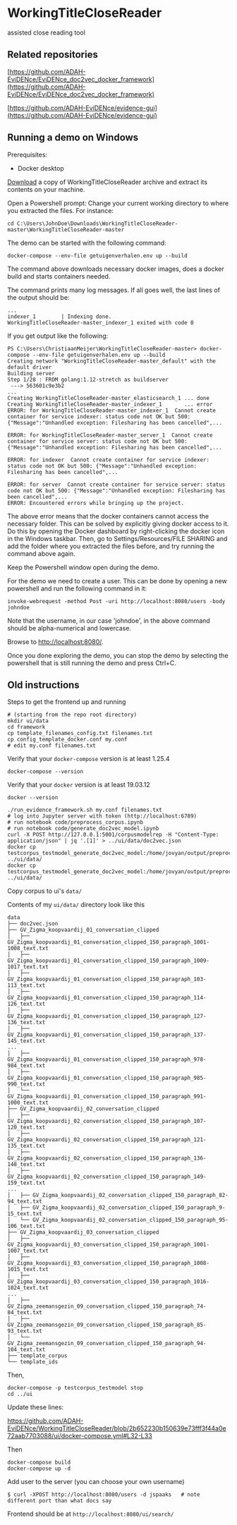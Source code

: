 # WorkingTitleCloseReader
assisted close reading tool  


## Related repositories

[https://github.com/ADAH-EviDENce/EviDENce_doc2vec_docker_framework](https://github.com/ADAH-EviDENce/EviDENce_doc2vec_docker_framework)

[https://github.com/ADAH-EviDENce/evidence-gui](https://github.com/ADAH-EviDENce/evidence-gui)

## Running a demo on Windows

Prerequisites:
- Docker desktop

[Download](https://github.com/ADAH-EviDENce/WorkingTitleCloseReader/archive/master.zip) a copy of WorkingTitleCloseReader archive and extract its contents on your machine.

Open a Powershell prompt:
Change your current working directory to where you extracted the files. For instance:

```shell
cd C:\Users\JohnDoe\Downloads\WorkingTitleCloseReader-master\WorkingTitleCloseReader-master
```

The demo can be started with the following command:

```shell
docker-compose --env-file getuigenverhalen.env up --build
```

The command above downloads necessary docker images, does a docker build and starts containers needed. 

The command prints many log messages. If all goes well, the last lines of the output should be:
```
...
indexer_1        | Indexing done.
WorkingTitleCloseReader-master_indexer_1 exited with code 0
```

If you get output like the following:
```
PS C:\Users\ChristiaanMeijer\WorkingTitleCloseReader-master> docker-compose --env-file getuigenverhalen.env up --build
Creating network "WorkingTitleCloseReader-master_default" with the default driver
Building server
Step 1/28 : FROM golang:1.12-stretch as buildserver
 ---> 563601c9e3b2
...
Creating WorkingTitleCloseReader-master_elasticsearch_1 ... done                                                                               Creating WorkingTitleCloseReader-master_indexer_1       ... error
ERROR: for WorkingTitleCloseReader-master_indexer_1  Cannot create container for service indexer: status code not OK but 500: {"Message":"Unhandled exception: Filesharing has been cancelled",...

ERROR: for WorkingTitleCloseReader-master_server_1  Cannot create container for service server: status code not OK but 500: {"Message":"Unhandled exception: Filesharing has been cancelled",...

ERROR: for indexer  Cannot create container for service indexer: status code not OK but 500: {"Message":"Unhandled exception: Filesharing has been cancelled",...

ERROR: for server  Cannot create container for service server: status code not OK but 500: {"Message":"Unhandled exception: Filesharing has been cancelled",...
ERROR: Encountered errors while bringing up the project.
```

The above error means that the docker containers cannot access the necessary folder. This can be solved by explicitly giving docker access to it. Do this by opening the Docker dashboard by right-clicking the docker icon in the Windows taskbar. Then, go to Settings/Resources/FILE SHARING and add the folder where you extracted the files before, and try running the command above again.

Keep the Powershell window open during the demo.

For the demo we need to create a user. This can be done by opening a new powershell and run the following command in it:
```
invoke-webrequest -method Post -uri http://localhost:8080/users -body johndoe
```
Note that the username, in our case 'johndoe', in the above command should be alpha-numerical and lowercase.

Browse to [http://localhost:8080/](http://localhost:8080/ui/search/).

Once you done exploring the demo, you can stop the demo by selecting the powershell that is still running the demo and press Ctrl+C.


## Old instructions

Steps to get the frontend up and running

```
# (starting from the repo root directory)
mkdir ui/data
cd framework
cp template_filenames_config.txt filenames.txt
cp config_template_docker.conf my.conf
# edit my.conf filenames.txt
```

Verify that your ``docker-compose`` version is at least 1.25.4
```
docker-compose --version
```

Verify that your ``docker`` version is at least 19.03.12
```
docker --version
```

```
./run_evidence_framework.sh my.conf filenames.txt
# log into Jupyter server with token (http://localhost:6789)
# run notebook code/preprocess_corpus.ipynb
# run notebook code/generate_doc2vec_model.ipynb
curl -X POST http://127.0.0.1:5001/corpusmodelrep -H "Content-Type: application/json" | jq '.[1]' > ../ui/data/doc2vec.json
docker cp testcorpus_testmodel_generate_doc2vec_model:/home/jovyan/output/preprocessed_corpus/template_ids ../ui/data/
docker cp testcorpus_testmodel_generate_doc2vec_model:/home/jovyan/output/preprocessed_corpus/template_corpus ../ui/data/
```

Copy corpus to ui's ``data/``

Contents of my ``ui/data/`` directory look like this

```
data
├── doc2vec.json
├── GV_Zigma_koopvaardij_01_conversation_clipped
│   ├── GV_Zigma_koopvaardij_01_conversation_clipped_150_paragraph_1001-1008_text.txt
│   ├── GV_Zigma_koopvaardij_01_conversation_clipped_150_paragraph_1009-1017_text.txt
│   ├── GV_Zigma_koopvaardij_01_conversation_clipped_150_paragraph_103-113_text.txt
│   ├── GV_Zigma_koopvaardij_01_conversation_clipped_150_paragraph_114-126_text.txt
│   ├── GV_Zigma_koopvaardij_01_conversation_clipped_150_paragraph_127-136_text.txt
│   ├── GV_Zigma_koopvaardij_01_conversation_clipped_150_paragraph_137-145_text.txt
...
│   ├── GV_Zigma_koopvaardij_01_conversation_clipped_150_paragraph_978-984_text.txt
│   ├── GV_Zigma_koopvaardij_01_conversation_clipped_150_paragraph_985-990_text.txt
│   └── GV_Zigma_koopvaardij_01_conversation_clipped_150_paragraph_991-1000_text.txt
├── GV_Zigma_koopvaardij_02_conversation_clipped
│   ├── GV_Zigma_koopvaardij_02_conversation_clipped_150_paragraph_107-120_text.txt
│   ├── GV_Zigma_koopvaardij_02_conversation_clipped_150_paragraph_121-135_text.txt
│   ├── GV_Zigma_koopvaardij_02_conversation_clipped_150_paragraph_136-148_text.txt
│   ├── GV_Zigma_koopvaardij_02_conversation_clipped_150_paragraph_149-159_text.txt
...
│   ├── GV_Zigma_koopvaardij_02_conversation_clipped_150_paragraph_82-94_text.txt
│   ├── GV_Zigma_koopvaardij_02_conversation_clipped_150_paragraph_9-15_text.txt
│   └── GV_Zigma_koopvaardij_02_conversation_clipped_150_paragraph_95-106_text.txt
├── GV_Zigma_koopvaardij_03_conversation_clipped
│   ├── GV_Zigma_koopvaardij_03_conversation_clipped_150_paragraph_1001-1007_text.txt
│   ├── GV_Zigma_koopvaardij_03_conversation_clipped_150_paragraph_1008-1015_text.txt
│   ├── GV_Zigma_koopvaardij_03_conversation_clipped_150_paragraph_1016-1024_text.txt
...
│   ├── GV_Zigma_zeemansgezin_09_conversation_clipped_150_paragraph_74-84_text.txt
│   ├── GV_Zigma_zeemansgezin_09_conversation_clipped_150_paragraph_85-93_text.txt
│   └── GV_Zigma_zeemansgezin_09_conversation_clipped_150_paragraph_94-104_text.txt
├── template_corpus
└── template_ids
```

Then,

```
docker-compose -p testcorpus_testmodel stop
cd ../ui
```

Update these lines:

https://github.com/ADAH-EviDENce/WorkingTitleCloseReader/blob/2b652230b150639e73fff3f44a0e72aab7703088/ui/docker-compose.yml#L32-L33

Then
```shell
docker-compose build
docker-compose up -d
```

Add user to the server (you can choose your own username)
```
$ curl -XPOST http://localhost:8080/users -d jspaaks   # note different port than what docs say
```

Frontend should be at ``http://localhost:8080/ui/search/``


